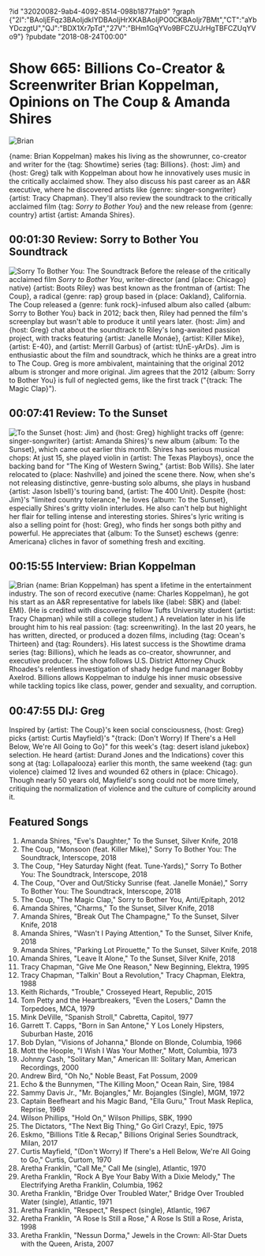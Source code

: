 ?id "32020082-9ab4-4092-8514-098b1877fab9"
?graph {"2I":"BAoIjEFqz3BAoIjdkIYDBAoIjHrXKABAoIjPO0CKBAoIjr7BMt","CT":"aYbYDczgtU","QJ":"BDX1Xr7pTd","27V":"BHm1GqYVo9BFCZUJrHgTBFCZUqYVo9"}
?pubdate "2018-08-24T00:00"
# Show 665: Billions Co-Creator & Screenwriter Brian Koppelman, Opinions on The Coup & Amanda Shires

![Brian](https://static.soundopinions.org/images/2018/brian_koppelman.png)

{name: Brian Koppelman} makes his living as the showrunner, co-creator and writer for the {tag: Showtime} series {tag: Billions}. {host: Jim} and {host: Greg} talk with Koppelman about how he innovatively uses music in the critically acclaimed show. They also discuss his past career as an A&R executive, where he discovered artists like {genre: singer-songwriter} {artist: Tracy Chapman}. They'll also review the soundtrack to the critically acclaimed film {tag: *Sorry to Bother You*} and the new release from {genre: country} artist {artist: Amanda Shires}.

## 00:01:30 Review: Sorry to Bother You Soundtrack
![Sorry To Bother You: The Soundtrack](https://static.soundopinions.org/assets/665/2I0.jpg)
Before the release of the critically acclaimed film *Sorry to Bother You*, writer-director (and {place: Chicago} native) {artist: Boots Riley} was best known as the frontman of {artist: The Coup}, a radical {genre: rap} group based in {place: Oakland}, California. The Coup released a {genre: funk rock}-infused album also called {album: Sorry to Bother You} back in 2012; back then, Riley had penned the film's screenplay but wasn't able to produce it until years later. {host: Jim} and {host: Greg} chat about the soundtrack to Riley's long-awaited passion project, with tracks featuring {artist: Janelle Monáe}, {artist: Killer Mike}, {artist: E-40}, and {artist: Merrill Garbus} of {artist: tUnE-yArDs}. Jim is enthusiastic about the film and soundtrack, which he thinks are a great intro to The Coup. Greg is more ambivalent, maintaining that the original 2012 album is stronger and more original. Jim agrees that the 2012 {album: Sorry to Bother You} is full of neglected gems, like the first track ("{track: The Magic Clap}").

## 00:07:41 Review: To the Sunset
![To the Sunset](https://static.soundopinions.org/assets/665/CT0.jpg)
{host: Jim} and {host: Greg} highlight tracks off {genre: singer-songwriter} {artist: Amanda Shires}'s new album {album: To the Sunset}, which came out earlier this month. Shires has serious musical chops: At just 15, she played violin in {artist: The Texas Playboys}, once the backing band for "The King of Western Swing," {artist: Bob Wills}. She later relocated to {place: Nashville} and joined the scene there. Now, when she's not releasing distinctive, genre-busting solo albums, she plays in husband {artist: Jason Isbell}'s touring band, {artist: The 400 Unit}. Despite {host: Jim}'s "limited country tolerance," he loves {album: To the Sunset}, especially Shires's gritty violin interludes. He also can't help but highlight her flair for telling intense and interesting stories. Shires's lyric writing is also a selling point for {host: Greg}, who finds her songs both pithy and powerful. He appreciates that {album: To the Sunset} eschews {genre: Americana} cliches in favor of something fresh and exciting. 

## 00:15:55 Interview: Brian Koppelman
![Brian](https://static.soundopinions.org/assets/665/QJ0.jpg)
{name: Brian Koppelman} has spent a lifetime in the entertainment industry. The son of record executive {name: Charles Koppelman}, he got his start as an A&R representative for labels like {label: SBK} and {label: EMI}. (He is credited with discovering fellow Tufts University student {artist: Tracy Chapman} while still a college student.) A revelation later in his life brought him to his real passion: {tag: screenwriting}. In the last 20 years, he has written, directed, or produced a dozen films, including {tag: Ocean's Thirteen} and {tag: Rounders}. His latest success is the Showtime drama series {tag: Billions}, which he leads as co-creator, showrunner, and executive producer. The show follows U.S. District Attorney Chuck Rhoades's relentless investigation of shady hedge fund manager Bobby Axelrod. Billions allows Koppelman to indulge his inner music obsessive while tackling topics like class, power, gender and sexuality, and corruption.

## 00:47:55 DIJ: Greg

Inspired by {artist: The Coup}'s keen social consciousness, {host: Greg} picks {artist: Curtis Mayfield}'s "{track: (Don't Worry) If There's a Hell Below, We're All Going to Go}" for this week's {tag: desert island jukebox} selection. He heard {artist: Durand Jones and the Indications} cover this song at {tag: Lollapalooza} earlier this month, the same weekend {tag: gun violence} claimed 12 lives and wounded 62 others in {place: Chicago}. Though nearly 50 years old, Mayfield's song could not be more timely, critiquing the normalization of violence and the culture of complicity around it.

## Featured Songs
1. Amanda Shires, "Eve's Daughter," To the Sunset, Silver Knife, 2018
1. The Coup, "Monsoon (feat. Killer Mike)," Sorry To Bother You: The Soundtrack, Interscope, 2018
1. The Coup, "Hey Saturday Night (feat. Tune-Yards)," Sorry To Bother You: The Soundtrack, Interscope, 2018
1. The Coup, "Over and Out/Sticky Sunrise (feat. Janelle Monáe)," Sorry To Bother You: The Soundtrack, Interscope, 2018
1. The Coup, "The Magic Clap," Sorry to Bother You, Anti/Epitaph, 2012
1. Amanda Shires, "Charms," To the Sunset, Silver Knife, 2018
1. Amanda Shires, "Break Out The Champagne," To the Sunset, Silver Knife, 2018
1. Amanda Shires, "Wasn't I Paying Attention," To the Sunset, Silver Knife, 2018
1. Amanda Shires, "Parking Lot Pirouette," To the Sunset, Silver Knife, 2018
1. Amanda Shires, "Leave It Alone," To the Sunset, Silver Knife, 2018
1. Tracy Chapman, "Give Me One Reason," New Beginning, Elektra, 1995
1. Tracy Chapman, "Talkin' Bout a Revolution," Tracy Chapman, Elektra, 1988
1. Keith Richards, "Trouble," Crosseyed Heart, Republic, 2015
1. Tom Petty and the Heartbreakers, "Even the Losers," Damn the Torpedoes, MCA, 1979
1. Mink DeVille, "Spanish Stroll," Cabretta, Capitol, 1977
1. Garrett T. Capps, "Born in San Antone," Y Los Lonely Hipsters, Suburban Haste, 2016
1. Bob Dylan, "Visions of Johanna," Blonde on Blonde, Columbia, 1966
1. Mott the Hoople, "I Wish I Was Your Mother," Mott, Columbia, 1973
1. Johnny Cash, "Solitary Man," American III: Solitary Man, American Recordings, 2000
1. Andrew Bird, "Oh No," Noble Beast, Fat Possum, 2009
1. Echo & the Bunnymen, "The Killing Moon," Ocean Rain, Sire, 1984
1. Sammy Davis Jr., "Mr. Bojangles," Mr. Bojangles (Single), MGM, 1972
1. Captain Beefheart and his Magic Band, "Ella Guru," Trout Mask Replica, Reprise, 1969
1. Wilson Phillips, "Hold On," Wilson Phillips, SBK, 1990
1. The Dictators, "The Next Big Thing," Go Girl Crazy!, Epic, 1975
1. Eskmo, "Billions Title & Recap," Billions Original Series Soundtrack, Milan, 2017
1. Curtis Mayfield, "(Don't Worry) If There's a Hell Below, We're All Going to Go," Curtis, Curtom, 1970
1. Aretha Franklin, "Call Me," Call Me (single), Atlantic, 1970
1. Aretha Franklin, "Rock A Bye Your Baby With a Dixie Melody," The Electrifying Aretha Franklin, Columbia, 1962
1. Aretha Franklin, "Bridge Over Troubled Water," Bridge Over Troubled Water (single), Atlantic, 1971
1. Aretha Franklin, "Respect," Respect (single), Atlantic, 1967
1. Aretha Franklin, "A Rose Is Still a Rose," A Rose Is Still a Rose, Arista, 1998
1. Aretha Franklin, "Nessun Dorma," Jewels in the Crown: All-Star Duets with the Queen, Arista, 2007


